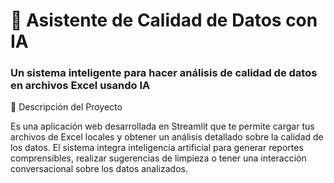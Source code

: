 # 🤖 Asistente de Calidad de Datos con IA
### Un sistema inteligente para hacer análisis de calidad de datos en archivos Excel usando IA

🎯 Descripción del Proyecto

Es una aplicación web desarrollada en Streamlit que te permite cargar tus archivos de Excel locales y obtener un análisis detallado sobre la calidad de los datos. 
El sistema integra inteligencia artificial para generar reportes comprensibles, realizar sugerencias de limpieza o tener una interacción conversacional sobre los
datos analizados.



